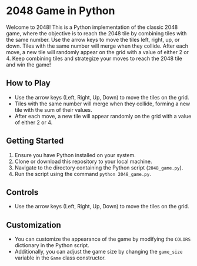 # 2048 Game in Python

Welcome to 2048! This is a Python implementation of the classic 2048 game, where the objective is to reach the 2048 tile by combining tiles with the same number. Use the arrow keys to move the tiles left, right, up, or down. Tiles with the same number will merge when they collide. After each move, a new tile will randomly appear on the grid with a value of either 2 or 4. Keep combining tiles and strategize your moves to reach the 2048 tile and win the game!

## How to Play
- Use the arrow keys (Left, Right, Up, Down) to move the tiles on the grid.
- Tiles with the same number will merge when they collide, forming a new tile with the sum of their values.
- After each move, a new tile will appear randomly on the grid with a value of either 2 or 4.

## Getting Started
1. Ensure you have Python installed on your system.
2. Clone or download this repository to your local machine.
3. Navigate to the directory containing the Python script (`2048_game.py`).
4. Run the script using the command `python 2048_game.py`.


## Controls
- Use the arrow keys (Left, Right, Up, Down) to move the tiles on the grid.

## Customization
- You can customize the appearance of the game by modifying the `COLORS` dictionary in the Python script.
- Additionally, you can adjust the game size by changing the `game_size` variable in the `Game` class constructor.



